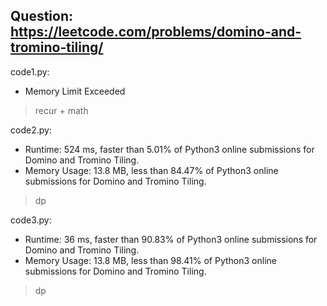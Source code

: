 ## Question: https://leetcode.com/problems/domino-and-tromino-tiling/

code1.py:
* Memory Limit Exceeded
> recur + math

code2.py:
* Runtime: 524 ms, faster than 5.01% of Python3 online submissions for Domino and Tromino Tiling.
* Memory Usage: 13.8 MB, less than 84.47% of Python3 online submissions for Domino and Tromino Tiling.
> dp

code3.py:
* Runtime: 36 ms, faster than 90.83% of Python3 online submissions for Domino and Tromino Tiling.
* Memory Usage: 13.8 MB, less than 98.41% of Python3 online submissions for Domino and Tromino Tiling.
> dp